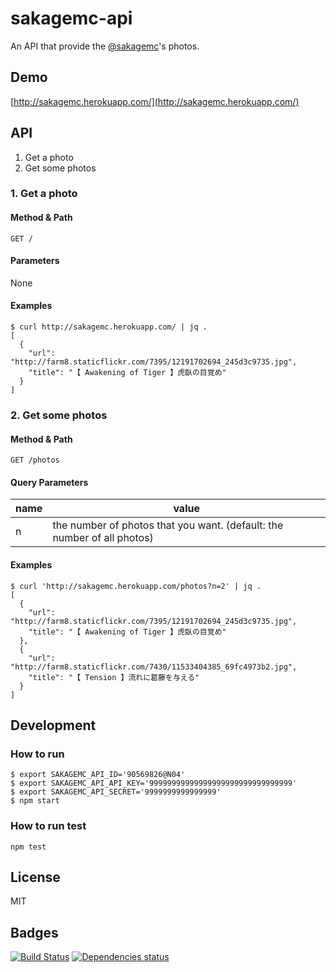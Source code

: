 # sakagemc-api

An API that provide the [@sakagemc](https://twitter.com/sakagemc)'s photos.

## Demo

[http://sakagemc.herokuapp.com/](http://sakagemc.herokuapp.com/)

## API

1. Get a photo
2. Get some photos

### 1. Get a photo

#### Method & Path

    GET /

#### Parameters

None

#### Examples

    $ curl http://sakagemc.herokuapp.com/ | jq .
    [
      {
        "url": "http://farm8.staticflickr.com/7395/12191702694_245d3c9735.jpg",
        "title": "【 Awakening of Tiger 】虎臥の目覚め"
      }
    ]

### 2. Get some photos

#### Method & Path

    GET /photos

#### Query Parameters

 name | value
------|-------------------------------------------------------------------------
 n    | the number of photos that you want. (default: the number of all photos)

#### Examples

    $ curl 'http://sakagemc.herokuapp.com/photos?n=2' | jq .
    [
      {
        "url": "http://farm8.staticflickr.com/7395/12191702694_245d3c9735.jpg",
        "title": "【 Awakening of Tiger 】虎臥の目覚め"
      },
      {
        "url": "http://farm8.staticflickr.com/7430/11533404385_69fc4973b2.jpg",
        "title": "【 Tension 】流れに葛藤を与える"
      }
    ]

## Development

### How to run

    $ export SAKAGEMC_API_ID='90569826@N04'
    $ export SAKAGEMC_API_API_KEY='99999999999999999999999999999999'
    $ export SAKAGEMC_API_SECRET='9999999999999999'
    $ npm start

### How to run test

    npm test

## License

MIT

## Badges

[![Build Status][travis-badge]][travis]
[![Dependencies status][david-dm-badge]][david-dm]

[travis]: https://travis-ci.org/bouzuya/sakagemc-api
[travis-badge]: https://travis-ci.org/bouzuya/sakagemc-api.svg?branch=master
[david-dm]: https://david-dm.org/bouzuya/sakagemc-api
[david-dm-badge]: https://david-dm.org/bouzuya/sakagemc-api.png
